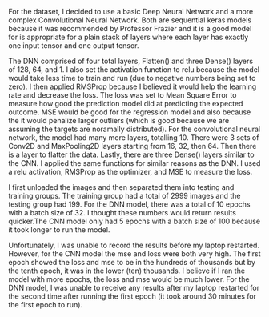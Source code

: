 For the dataset, I decided to use a basic Deep Neural Network and a more complex Convolutional Neural Network. Both are sequential keras models because it was recommended by Professor Frazier and it is a good model for is appropriate for a plain stack of layers where each layer has exactly one input tensor and one output tensor.

The DNN comprised of four total layers, Flatten() and three Dense() layers of 128, 64, and 1. I also set the activation function to relu because the model would take less time to train and run (due to negative numbers being set to zero). I then applied RMSProp because I believed it would help the learning rate and decrease the loss. The loss was set to Mean Square Error to measure how good the prediction model did at predicting the expected outcome. MSE would be good for the regression model and also because the it would penalize larger outliers (which is good because we are assuming the targets are noramally distributed).
For the convolutional neural network, the model had many more layers, totalling 10. There were 3 sets of Conv2D and MaxPooling2D layers starting from 16, 32, then 64. Then there is a layer to flatter the data. Lastly, there are three Dense() layers similar to the CNN. I applied the same functions for similar reasons as the DNN. I used a relu activation, RMSProp as the optimizer, and MSE to measure the loss.

I first unloaded the images and then separated them into testing and training groups. The training group had a total of 2999 images and the testing group had 199. For the DNN model, there was a total of 10 epochs with a batch size of 32. I thought these numbers would return results quicker.The CNN model only had 5 epochs with a batch size of 100 because it took longer to run the model.

Unfortunately, I was unable to record the results before my laptop restarted. However, for the CNN model the mse and loss were both very high. The first epoch showed the loss and mse to be in the hundreds of thousands but by the tenth epoch, it was in the lower (ten) thousands. I believe if I ran the model with more epochs, the loss and mse would be much lower. For the DNN model, I was unable to receive any results after my laptop restarted for the second time after running the first epoch (it took around 30 minutes for the first epoch to run). 


